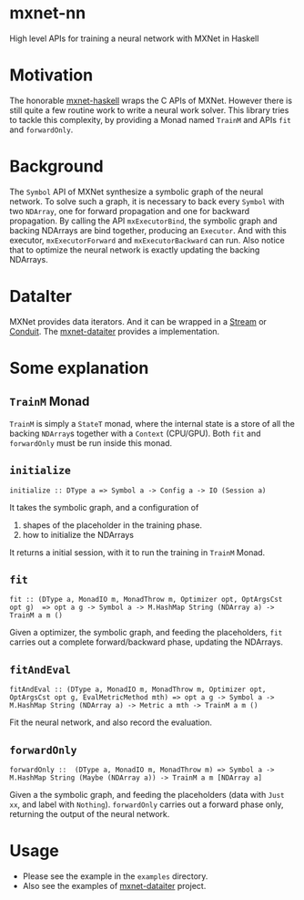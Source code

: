 # mxnet-nn
High level APIs for training a neural network with MXNet in Haskell

# Motivation
The honorable [mxnet-haskell](https://github.com/sighingnow/mxnet-haskell) wraps the C APIs of MXNet. However there is still quite a few routine work to write a neural work solver. This library tries to tackle this complexity, by providing a Monad named `TrainM` and APIs `fit` and `forwardOnly`.

# Background
The `Symbol` API of MXNet synthesize a symbolic graph of the neural network. To solve such a graph, it is necessary to back every `Symbol` with two `NDArray`, one for forward propagation and one for backward propagation. By calling the API `mxExecutorBind`, the symbolic graph and backing NDArrays are bind together, producing an `Executor`. And with this executor, `mxExecutorForward` and `mxExecutorBackward` can run. Also notice that to optimize the neural network is exactly updating the backing NDArrays.

# DataIter
MXNet provides data iterators. And it can be wrapped in a [Stream](https://hackage.haskell.org/package/streaming) or [Conduit](https://hackage.haskell.org/package/conduit). The [mxnet-dataiter](https://github.com/pierric/mxnet-dataiter) provides a implementation.

# Some explanation
## `TrainM` Monad
`TrainM` is simply a `StateT` monad, where the internal state is a store of all the backing `NDArray`s together with a `Context` (CPU/GPU). Both `fit` and `forwardOnly` must be run inside this monad.

## `initialize`
`initialize :: DType a => Symbol a -> Config a -> IO (Session a)` 

It takes the symbolic graph, and a configuration of 
1) shapes of the placeholder in the training phase.
2) how to initialize the NDArrays

It returns a initial session, with it to run the training in `TrainM` Monad.

## `fit`
`fit :: (DType a, MonadIO m, MonadThrow m, Optimizer opt, OptArgsCst opt g)  => opt a g -> Symbol a -> M.HashMap String (NDArray a) -> TrainM a m ()`

Given a optimizer, the symbolic graph, and feeding the placeholders, `fit` carries out a complete forward/backward phase, updating the NDArrays.

## `fitAndEval`
`fitAndEval :: (DType a, MonadIO m, MonadThrow m, Optimizer opt, OptArgsCst opt g, EvalMetricMethod mth) => opt a g -> Symbol a -> M.HashMap String (NDArray a) -> Metric a mth -> TrainM a m ()`

Fit the neural network, and also record the evaluation.

## `forwardOnly`
`forwardOnly ::  (DType a, MonadIO m, MonadThrow m) => Symbol a -> M.HashMap String (Maybe (NDArray a)) -> TrainM a m [NDArray a]`

Given a the symbolic graph, and feeding the placeholders (data with `Just xx`, and label with `Nothing`). `forwardOnly` carries out a forward phase only, returning the output of the neural network.

# Usage
- Please see the example in the `examples` directory.
- Also see the examples of [mxnet-dataiter](https://github.com/pierric/mxnet-dataiter) project.
